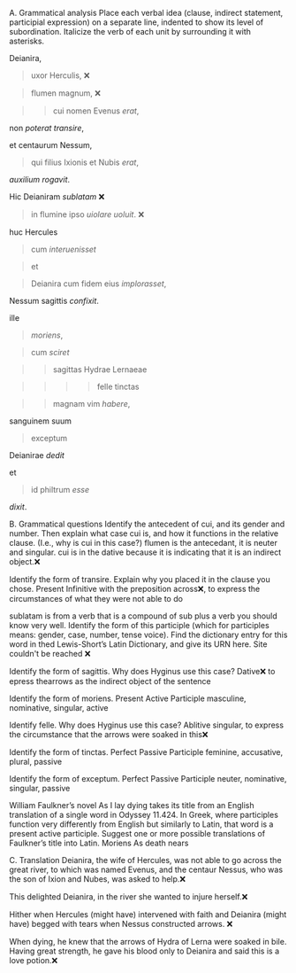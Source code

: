 A. Grammatical analysis
Place each verbal idea (clause, indirect statement, participial expression) on a separate line, indented to show its level of subordination. Italicize the verb of each unit by surrounding it with asterisks.

Deianira, 

>uxor Herculis, ❌


>flumen magnum, ❌

>>cui nomen Evenus *erat*, 

non *poterat* *transire*, 

et centaurum Nessum, 

>qui filius Ixionis et Nubis *erat*, 

*auxilium* *rogavit*. 

Hic Deianiram *sublatam*  ❌

>in flumine ipso *uiolare* *uoluit*. ❌

huc Hercules 

>cum *interuenisset* 

>et 

>Deianira cum fidem eius *implorasset*, 

Nessum sagittis *confixit*.

ille 

>*moriens*, 

>cum *sciret* 

>>sagittas Hydrae Lernaeae 

>>>>felle tinctas 

>>magnam vim *habere*, 

sanguinem suum 

>exceptum 

Deianirae *dedit* 

et 

>id philtrum *esse* 

*dixit*.

B. Grammatical questions
Identify the antecedent of cui, and its gender and number. Then explain what case cui is, and how it functions in the relative clause. (I.e., why is cui in this case?) flumen is the antecedant, it is neuter and singular. cui is in the dative because it is indicating that it is an indirect object.❌

Identify the form of transire. Explain why you placed it in the clause you chose. Present Infinitive with the preposition across❌, to express the circumstances of what they were not able to do

sublatam is from a verb that is a compound of sub plus a verb you should know very well. Identify the form of this participle (which for participles means: gender, case, number, tense voice). Find the dictionary entry for this word in thed Lewis-Short’s Latin Dictionary, and give its URN here. Site couldn't be reached ❌

Identify the form of sagittis. Why does Hyginus use this case? Dative❌ to epress thearrows as the indirect object of the sentence

Identify the form of moriens. Present Active Participle masculine, nominative, singular, active

Identify felle. Why does Hyginus use this case? Ablitive singular, to express the circumstance that the arrows were soaked in this❌

Identify the form of tinctas. Perfect Passive Participle feminine, accusative, plural, passive 

Identify the form of exceptum. Perfect Passive Participle neuter, nominative, singular, passive

William Faulkner’s novel As I lay dying takes its title from an English translation of a single word in Odyssey 11.424. In Greek, where participles function very differently from English but similarly to Latin, that word is a present active participle. Suggest one or more possible translations of Faulkner’s title into Latin. Moriens As death nears

C. Translation 
Deianira, the wife of Hercules, was not able to go across the great river, to which was named Evenus, and the centaur Nessus, who was the son of Ixion and Nubes, was asked to help.❌ 

This delighted Deianira, in the river she wanted to injure herself.❌ 

Hither when Hercules (might have) intervened with faith and Deianira (might have) begged with tears when Nessus constructed arrows. ❌

When dying, he knew that the arrows of Hydra of Lerna were soaked in bile. Having great strength, he gave his blood only to Deianira and said this is a love potion.❌

